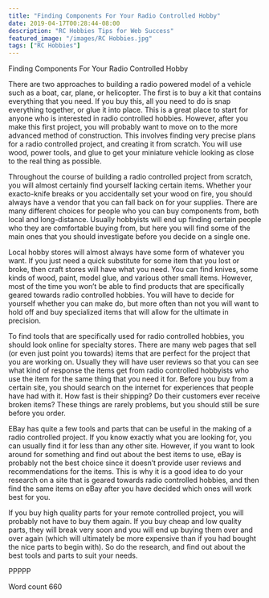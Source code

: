 ```yaml
---
title: "Finding Components For Your Radio Controlled Hobby"
date: 2019-04-17T00:28:44-08:00
description: "RC Hobbies Tips for Web Success"
featured_image: "/images/RC Hobbies.jpg"
tags: ["RC Hobbies"]
---
```


Finding Components For Your Radio Controlled Hobby

There are two approaches to building a radio powered model of a vehicle such as a boat, car, plane, or helicopter. The first is to buy a kit that contains everything that you need. If you buy this, all you need to do is snap everything together, or glue it into place. This is a great place to start for anyone who is interested in radio controlled hobbies. However, after you make this first project, you will probably want to move on to the more advanced method of construction. This involves finding very precise plans for a radio controlled project, and creating it from scratch. You will use wood, power tools, and glue to get your miniature vehicle looking as close to the real thing as possible.

Throughout the course of building a radio controlled project from scratch, you will almost certainly find yourself lacking certain items. Whether your exacto-knife breaks or you accidentally set your wood on fire, you should always have a vendor that you can fall back on for your supplies. There are many different choices for people who you can buy components from, both local and long-distance. Usually hobbyists will end up finding certain people who they are comfortable buying from, but here you will find some of the main ones that you should investigate before you decide on a single one.

Local hobby stores will almost always have some form of whatever you want. If you just need a quick substitute for some item that you lost or broke, then craft stores will have what you need. You can find knives, some kinds of wood, paint, model glue, and various other small items. However, most of the time you won’t be able to find products that are specifically geared towards radio controlled hobbies. You will have to decide for yourself whether you can make do, but more often than not you will want to hold off and buy specialized items that will allow for the ultimate in precision.

To find tools that are specifically used for radio controlled hobbies, you should look online for specialty stores. There are many web pages that sell (or even just point you towards) items that are perfect for the project that you are working on. Usually they will have user reviews so that you can see what kind of response the items get from radio controlled hobbyists who use the item for the same thing that you need it for. Before you buy from a certain site, you should search on the internet for experiences that people have had with it. How fast is their shipping? Do their customers ever receive broken items? These things are rarely problems, but you should still be sure before you order.

EBay has quite a few tools and parts that can be useful in the making of a radio controlled project. If you know exactly what you are looking for, you can usually find it for less than any other site. However, if you want to look around for something and find out about the best items to use, eBay is probably not the best choice since it doesn’t provide user reviews and recommendations for the items. This is why it is a good idea to do your research on a site that is geared towards radio controlled hobbies, and then find the same items on eBay after you have decided which ones will work best for you.

If you buy high quality parts for your remote controlled project, you will probably not have to buy them again. If you buy cheap and low quality parts, they will break very soon and you will end up buying them over and over again (which will ultimately be more expensive than if you had bought the nice parts to begin with). So do the research, and find out about the best tools and parts to suit your needs.

PPPPP

Word count 660
